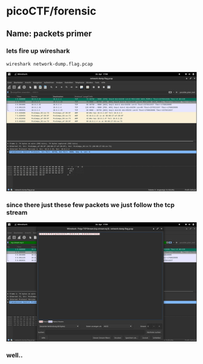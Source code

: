 # picoCTF/forensic

## Name: packets primer

### lets fire up wireshark 

```
wireshark network-dump.flag.pcap
```
![alt text](https://github.com/skybreakjohnson/picoCTF-forensic/blob/main/network-dump-flag.png?raw=true)

### since there just these few packets we just follow the tcp stream

![alt text](https://github.com/skybreakjohnson/picoCTF-forensic/blob/main/follow_the_stream.png?raw=true)

### well..
